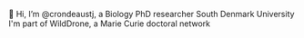 👋 Hi, I’m @crondeaustj, a Biology PhD researcher South Denmark University
I'm part of WildDrone, a Marie Curie doctoral network
